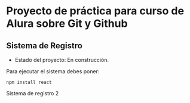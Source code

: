 <h1>Proyecto de práctica para curso de Alura sobre Git y Github</h1>

<h2>Sistema de Registro</h2>

- Estado del proyecto: En construcción.

Para ejecutar el sistema debes poner:

```npm install react```

Sistema de registro 2
